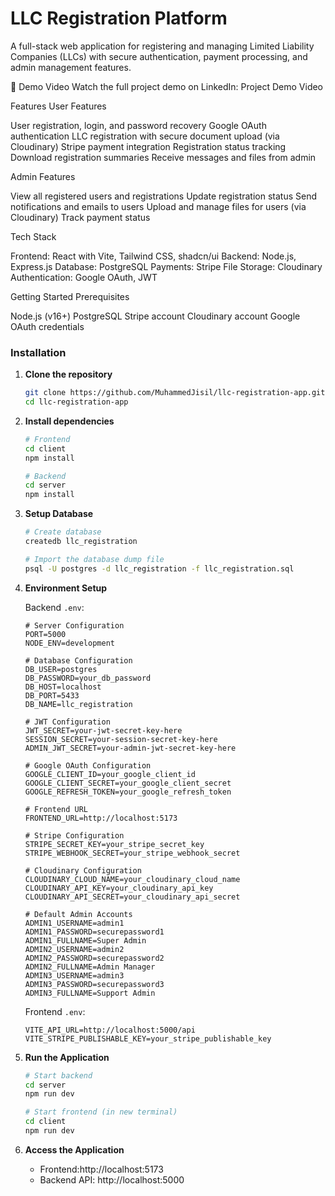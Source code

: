 # LLC Registration Platform

A full-stack web application for registering and managing Limited Liability Companies (LLCs) with secure authentication, payment processing, and admin management features.

🎥 Demo Video
Watch the full project demo on LinkedIn: Project Demo Video

Features
User Features

User registration, login, and password recovery
Google OAuth authentication
LLC registration with secure document upload (via Cloudinary)
Stripe payment integration
Registration status tracking
Download registration summaries
Receive messages and files from admin

Admin Features

View all registered users and registrations
Update registration status
Send notifications and emails to users
Upload and manage files for users (via Cloudinary)
Track payment status

Tech Stack

Frontend: React with Vite, Tailwind CSS, shadcn/ui
Backend: Node.js, Express.js
Database: PostgreSQL
Payments: Stripe
File Storage: Cloudinary
Authentication: Google OAuth, JWT

Getting Started
Prerequisites

Node.js (v16+)
PostgreSQL
Stripe account
Cloudinary account
Google OAuth credentials

### Installation

1. **Clone the repository**
   ```bash
   git clone https://github.com/MuhammedJisil/llc-registration-app.git
   cd llc-registration-app
   ```

2. **Install dependencies**
   ```bash
   # Frontend
   cd client
   npm install
   
   # Backend
   cd server
   npm install
   ```

3. **Setup Database**
   ```bash
   # Create database
   createdb llc_registration
   
   # Import the database dump file
   psql -U postgres -d llc_registration -f llc_registration.sql
   ```

4. **Environment Setup**
   
   Backend `.env`:
   ```env
   # Server Configuration
   PORT=5000
   NODE_ENV=development
   
   # Database Configuration
   DB_USER=postgres
   DB_PASSWORD=your_db_password
   DB_HOST=localhost
   DB_PORT=5433
   DB_NAME=llc_registration
   
   # JWT Configuration
   JWT_SECRET=your-jwt-secret-key-here
   SESSION_SECRET=your-session-secret-key-here
   ADMIN_JWT_SECRET=your-admin-jwt-secret-key-here
   
   # Google OAuth Configuration
   GOOGLE_CLIENT_ID=your_google_client_id
   GOOGLE_CLIENT_SECRET=your_google_client_secret
   GOOGLE_REFRESH_TOKEN=your_google_refresh_token
   
   # Frontend URL
   FRONTEND_URL=http://localhost:5173
   
   # Stripe Configuration
   STRIPE_SECRET_KEY=your_stripe_secret_key
   STRIPE_WEBHOOK_SECRET=your_stripe_webhook_secret
   
   # Cloudinary Configuration
   CLOUDINARY_CLOUD_NAME=your_cloudinary_cloud_name
   CLOUDINARY_API_KEY=your_cloudinary_api_key
   CLOUDINARY_API_SECRET=your_cloudinary_api_secret
   
   # Default Admin Accounts
   ADMIN1_USERNAME=admin1
   ADMIN1_PASSWORD=securepassword1
   ADMIN1_FULLNAME=Super Admin
   ADMIN2_USERNAME=admin2
   ADMIN2_PASSWORD=securepassword2
   ADMIN2_FULLNAME=Admin Manager
   ADMIN3_USERNAME=admin3
   ADMIN3_PASSWORD=securepassword3
   ADMIN3_FULLNAME=Support Admin
   ```
   
   Frontend `.env`:
   ```env
   VITE_API_URL=http://localhost:5000/api
   VITE_STRIPE_PUBLISHABLE_KEY=your_stripe_publishable_key
   ```

5. **Run the Application**
   ```bash
   # Start backend
   cd server
   npm run dev
   
   # Start frontend (in new terminal)
   cd client
   npm run dev
   ```

6. **Access the Application**
   - Frontend:http://localhost:5173
   - Backend API: http://localhost:5000
